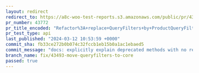 ```yaml
---
layout: redirect
redirect_to: https://a8c-woo-test-reports.s3.amazonaws.com/public/pr/43772/api/index.html
pr_number: 43772
pr_title_encoded: "Refactor%3A+replace+QueryFilters+by+ProductQueryFiltersServiceProvider"
pr_test_type: api
last_published: "2024-03-12 10:53:59 +0000"
commit_sha: fb33ce272b0b074c32fccb1eb15b0a1ac1ebaed5
commit_message: "docs: explicitly explain deprecated methods with no replacement"
branch_name: fix/43493-move-queryfilters-to-core
passed: true
---
```

